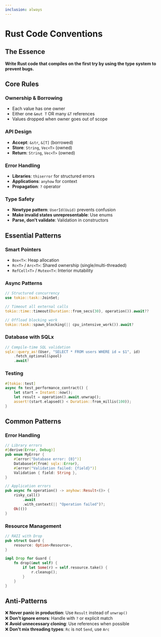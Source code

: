 ```yaml
---
inclusion: always
---
```


# Rust Code Conventions

## The Essence

**Write Rust code that compiles on the first try by using the type system to prevent bugs.**

## Core Rules

### Ownership & Borrowing
- Each value has one owner
- Either one `&mut T` OR many `&T` references
- Values dropped when owner goes out of scope

### API Design
- **Accept**: `&str`, `&[T]` (borrowed)
- **Store**: `String`, `Vec<T>` (owned)  
- **Return**: `String`, `Vec<T>` (owned)

### Error Handling
- **Libraries**: `thiserror` for structured errors
- **Applications**: `anyhow` for context
- **Propagation**: `?` operator

### Type Safety
- **Newtype pattern**: `UserId(Uuid)` prevents confusion
- **Make invalid states unrepresentable**: Use enums
- **Parse, don't validate**: Validation in constructors

## Essential Patterns

### Smart Pointers
- `Box<T>`: Heap allocation
- `Rc<T>` / `Arc<T>`: Shared ownership (single/multi-threaded)
- `RefCell<T>` / `Mutex<T>`: Interior mutability

### Async Patterns
```rust
// Structured concurrency
use tokio::task::JoinSet;

// Timeout all external calls
tokio::time::timeout(Duration::from_secs(30), operation()).await??

// Offload blocking work
tokio::task::spawn_blocking(|| cpu_intensive_work()).await?
```

### Database with SQLx
```rust
// Compile-time SQL validation
sqlx::query_as!(User, "SELECT * FROM users WHERE id = $1", id)
    .fetch_optional(&pool)
    .await?
```

### Testing
```rust
#[tokio::test]
async fn test_performance_contract() {
    let start = Instant::now();
    let result = operation().await.unwrap();
    assert!(start.elapsed() < Duration::from_millis(100));
}
```

## Common Patterns

### Error Handling
```rust
// Library errors
#[derive(Error, Debug)]
pub enum MyError {
    #[error("Database error: {0}")]
    Database(#[from] sqlx::Error),
    #[error("Validation failed: {field}")]
    Validation { field: String },
}

// Application errors
pub async fn operation() -> anyhow::Result<()> {
    risky_call()
        .await
        .with_context(|| "Operation failed")?;
    Ok(())
}
```

### Resource Management
```rust
// RAII with Drop
pub struct Guard {
    resource: Option<Resource>,
}

impl Drop for Guard {
    fn drop(&mut self) {
        if let Some(r) = self.resource.take() {
            r.cleanup();
        }
    }
}
```

## Anti-Patterns

❌ **Never panic in production**: Use `Result` instead of `unwrap()`  
❌ **Don't ignore errors**: Handle with `?` or explicit match  
❌ **Avoid unnecessary cloning**: Use references when possible  
❌ **Don't mix threading types**: `Rc` is not `Send`, use `Arc`